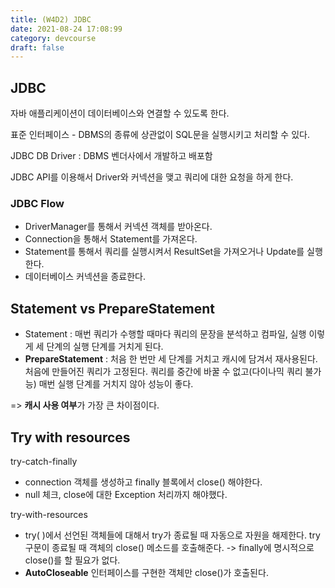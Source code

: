 ```yaml
---
title: (W4D2) JDBC
date: 2021-08-24 17:08:99
category: devcourse
draft: false
---
```


## JDBC

자바 애플리케이션이 데이터베이스와 연결할 수 있도록 한다. 

표준 인터페이스 - DBMS의 종류에 상관없이 SQL문을 실행시키고 처리할 수 있다.

JDBC DB Driver : DBMS 벤더사에서 개발하고 배포함

JDBC API를 이용해서 Driver와 커넥션을 맺고 쿼리에 대한 요청을 하게 한다.

### JDBC Flow

- DriverManager를 통해서 커넥션 객체를 받아온다.
- Connection을 통해서 Statement를 가져온다.
- Statement를 통해서 쿼리를 실행시켜서 ResultSet을 가져오거나 Update를 실행한다.
- 데이터베이스 커넥션을 종료한다.



## Statement vs PrepareStatement

- Statement : 매번 쿼리가 수행할 때마다 쿼리의 문장을 분석하고 컴파일, 실행 이렇게 세 단계의 실행 단계를 거치게 된다.
- **PrepareStatement** : 처음 한 번만 세 단계를 거치고 캐시에 담겨서 재사용된다. 처음에 만들어진 쿼리가 고정된다. 쿼리를 중간에 바꿀 수 없고(다이나믹 쿼리 불가능) 매번 실행 단계를 거치지 않아 성능이 좋다.

=> **캐시 사용 여부**가 가장 큰 차이점이다.



## Try with resources

try-catch-finally

- connection 객체를 생성하고 finally 블록에서 close() 해야한다.
- null 체크, close에 대한 Exception 처리까지 해야했다.

try-with-resources

- try( )에서 선언된 객체들에 대해서 try가 종료될 때 자동으로 자원을 해제한다. try 구문이 종료될 때 객체의 close() 메소드를 호출해준다. -> finally에 명시적으로 close()를 할 필요가 없다.
- **AutoCloseable** 인터페이스를 구현한 객체만 close()가 호출된다.